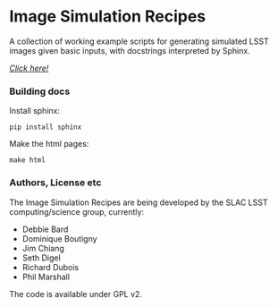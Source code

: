 Image Simulation Recipes
========================

A collection of working example scripts for generating simulated LSST images
given basic inputs, with docstrings interpreted by Sphinx.

*[Click here!](http://www.slac.stanford.edu/~pjm/ImageSimulationRecipes)*

### Building docs

Install sphinx:

    pip install sphinx
    
Make the html pages:
 
    make html


### Authors, License etc

The Image Simulation Recipes are being developed by the SLAC LSST
computing/science group, currently:

* Debbie Bard
* Dominique Boutigny
* Jim Chiang
* Seth Digel
* Richard Dubois
* Phil Marshall

The code is available under GPL v2.



